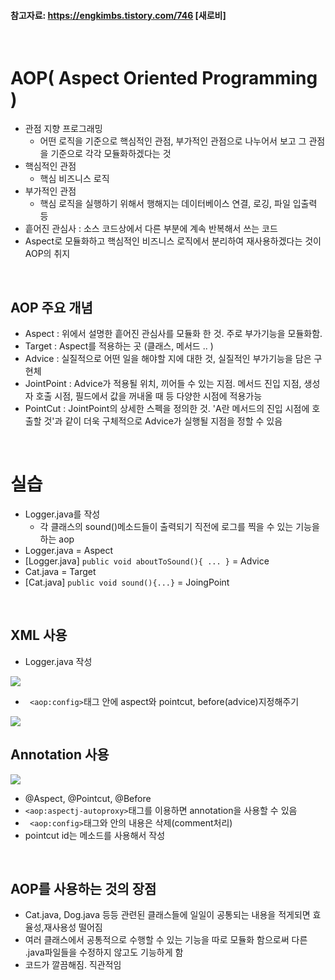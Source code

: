 
#### 참고자료: https://engkimbs.tistory.com/746 [새로비]
<br>

# AOP( Aspect Oriented Programming )
* 관점 지향 프로그래밍
  * 어떤 로직을 기준으로 핵심적인 관점, 부가적인 관점으로 나누어서 보고 그 관점을 기준으로 각각 모듈화하겠다는 것
* 핵심적인 관점
  * 핵심 비즈니스 로직
* 부가적인 관점
  * 핵심 로직을 실행하기 위해서 행해지는 데이터베이스 연결, 로깅, 파일 입출력 등
* 흩어진 관심사 : 소스 코드상에서 다른 부분에 계속 반복해서 쓰는 코드
* Aspect로 모듈화하고 핵심적인 비즈니스 로직에서 분리하여 재사용하겠다는 것이 AOP의 취지
<br>

## AOP 주요 개념

* Aspect : 위에서 설명한 흩어진 관심사를 모듈화 한 것. 주로 부가기능을 모듈화함.
* Target : Aspect를 적용하는 곳 (클래스, 메서드 .. )
* Advice : 실질적으로 어떤 일을 해야할 지에 대한 것, 실질적인 부가기능을 담은 구현체
* JointPoint : Advice가 적용될 위치, 끼어들 수 있는 지점. 메서드 진입 지점, 생성자 호출 시점, 필드에서 값을 꺼내올 때 등 다양한 시점에 적용가능
* PointCut : JointPoint의 상세한 스펙을 정의한 것. 'A란 메서드의 진입 시점에 호출할 것'과 같이 더욱 구체적으로 Advice가 실행될 지점을 정할 수 있음
<br>

# 실습
* Logger.java를 작성
  * 각 클래스의 sound()메소드들이 출력되기 직전에 로그를 찍을 수 있는 기능을 하는 aop
* Logger.java = Aspect
* [Logger.java] ```public void aboutToSound(){ ... }``` = Advice
* Cat.java = Target
* [Cat.java] ```public void sound(){...}``` = JoingPoint
<br>

## XML 사용

* Logger.java 작성

<img src="https://user-images.githubusercontent.com/48792230/112744419-f0c4bd80-8fda-11eb-9b06-70d2fd1814f5.png">

* ``` <aop:config>```태그 안에 aspect와 pointcut, before(advice)지정해주기

<img src="https://user-images.githubusercontent.com/48792230/112744411-e86c8280-8fda-11eb-83a7-72958f5bb219.png">


<br>

## Annotation 사용

<img src="https://user-images.githubusercontent.com/48792230/112744420-f0c4bd80-8fda-11eb-857d-b9c1b521d0f0.png">

* @Aspect, @Pointcut, @Before
* ```<aop:aspectj-autoproxy>```태그를 이용하면 annotation을 사용할 수 있음
* ``` <aop:config>```태그와 안의 내용은 삭제(comment처리)
* pointcut id는 메소드를 사용해서 작성 
<br>

## AOP를 사용하는 것의 장점
* Cat.java, Dog.java 등등 관련된 클래스들에 일일이 공통되는 내용을 적게되면 효율성,재사용성 떨어짐
* 여러 클래스에서 공통적으로 수행할 수 있는 기능을 따로 모듈화 함으로써 다른 .java파일들을 수정하지 않고도 기능하게 함
* 코드가 깔끔해짐. 직관적임
